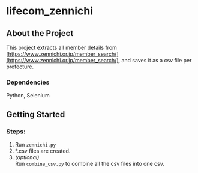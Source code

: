 # lifecom_zennichi

## About the Project

This project extracts all member details from
[https://www.zennichi.or.jp/member_search/](https://www.zennichi.or.jp/member_search/), and saves it as a csv file per prefecture.

### Dependencies

Python, Selenium

## Getting Started

### Steps:

1. Run `zennichi.py`
2. \*.csv files are created.
3. _(optional)_<br>Run `combine_csv.py` to combine all the csv files into one csv.
